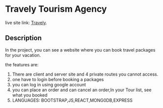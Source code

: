 # Travely Tourism Agency

live site link: [Travely](https://travely-tourism-agency.web.app/).

## Description

In the project, you can see a website where you can book travel packages for your vacation.

the features are:

1. There are client and server site and 4 private routes you cannot access.
2. one have to login before booking a packages
3. you can log in using google account 
4. you can place an order and can cancel an order,In your Tour list, see what you booked
5. LANGUAGES: BOOTSTRAP,JS,REACT,MONG0DB,EXPRESS
